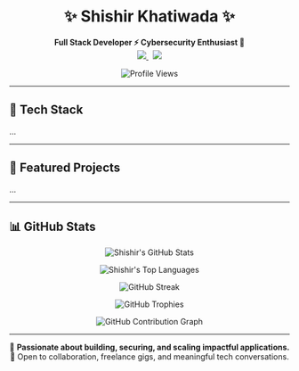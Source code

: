 <h1 align="center">✨ Shishir Khatiwada ✨</h1>

<p align="center">
  <b>Full Stack Developer ⚡ Cybersecurity Enthusiast 🔐</b><br/>
  <a href="https://www.instagram.com/shishirkhatiwadaa/" target="_blank">
    <img src="https://img.shields.io/badge/Instagram-%40shishirkhatiwadaa-blueviolet?style=for-the-badge&logo=instagram" />
  </a>
  &nbsp;
  <a href="https://www.linkedin.com/in/shishir-khatiwada-58a866279/" target="_blank">
    <img src="https://img.shields.io/badge/LinkedIn-shishir--khatiwada-0A66C2?style=for-the-badge&logo=linkedin&logoColor=white" />
  </a>
</p>

<p align="center">
  <img src="https://komarev.com/ghpvc/?username=shishirkhatiwada&style=flat-square&color=blue" alt="Profile Views" />
</p>

---

## 🚀 Tech Stack
...

<!-- [Keep your existing Tech Stack section unchanged here] -->

---

## 🌟 Featured Projects
...

<!-- [Keep your existing Featured Projects unchanged here] -->

---

## 📊 GitHub Stats

<p align="center">
  <img src="https://github-readme-stats.vercel.app/api?username=shishirkhatiwada&show_icons=true&theme=radical&hide_border=true&border_radius=10&count_private=true" alt="Shishir's GitHub Stats" />
</p>

<p align="center">
  <img src="https://github-readme-stats.vercel.app/api/top-langs/?username=shishirkhatiwada&layout=compact&theme=radical&hide_border=true&border_radius=10" alt="Shishir's Top Languages" />
</p>

<p align="center">
  <img src="https://streak-stats.demolab.com?user=shishirkhatiwada&theme=radical&hide_border=true&border_radius=10" alt="GitHub Streak" />
</p>

<p align="center">
  <img src="https://github-profile-trophy.vercel.app/?username=shishirkhatiwada&theme=radical&no-frame=true&column=7&margin-w=10&margin-h=10" alt="GitHub Trophies" />
</p>

<p align="center">
  <img src="https://github-readme-activity-graph.vercel.app/graph?username=shishirkhatiwada&theme=radical&hide_border=true&radius=10" alt="GitHub Contribution Graph" />
</p>

---

<p align="center">
  🚀 <b>Passionate about building, securing, and scaling impactful applications.</b><br/>
  🤝 Open to collaboration, freelance gigs, and meaningful tech conversations.
</p>
